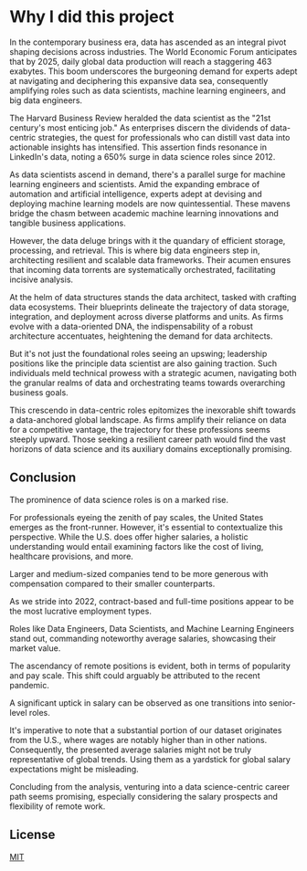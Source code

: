 # Why I did this project

In the contemporary business era, data has ascended as an integral pivot shaping decisions across industries. The World Economic Forum anticipates that by 2025, daily global data production will reach a staggering 463 exabytes. This boom underscores the burgeoning demand for experts adept at navigating and deciphering this expansive data sea, consequently amplifying roles such as data scientists, machine learning engineers, and big data engineers.

The Harvard Business Review heralded the data scientist as the "21st century's most enticing job." As enterprises discern the dividends of data-centric strategies, the quest for professionals who can distill vast data into actionable insights has intensified. This assertion finds resonance in LinkedIn's data, noting a 650% surge in data science roles since 2012.

As data scientists ascend in demand, there's a parallel surge for machine learning engineers and scientists. Amid the expanding embrace of automation and artificial intelligence, experts adept at devising and deploying machine learning models are now quintessential. These mavens bridge the chasm between academic machine learning innovations and tangible business applications.

However, the data deluge brings with it the quandary of efficient storage, processing, and retrieval. This is where big data engineers step in, architecting resilient and scalable data frameworks. Their acumen ensures that incoming data torrents are systematically orchestrated, facilitating incisive analysis.

At the helm of data structures stands the data architect, tasked with crafting data ecosystems. Their blueprints delineate the trajectory of data storage, integration, and deployment across diverse platforms and units. As firms evolve with a data-oriented DNA, the indispensability of a robust architecture accentuates, heightening the demand for data architects.

But it's not just the foundational roles seeing an upswing; leadership positions like the principle data scientist are also gaining traction. Such individuals meld technical prowess with a strategic acumen, navigating both the granular realms of data and orchestrating teams towards overarching business goals.

This crescendo in data-centric roles epitomizes the inexorable shift towards a data-anchored global landscape. As firms amplify their reliance on data for a competitive vantage, the trajectory for these professions seems steeply upward. Those seeking a resilient career path would find the vast horizons of data science and its auxiliary domains exceptionally promising.

## Conclusion

The prominence of data science roles is on a marked rise. 

For professionals eyeing the zenith of pay scales, the United States emerges as the front-runner. However, it's essential to contextualize this perspective. While the U.S. does offer higher salaries, a holistic understanding would entail examining factors like the cost of living, healthcare provisions, and more.

Larger and medium-sized companies tend to be more generous with compensation compared to their smaller counterparts.

As we stride into 2022, contract-based and full-time positions appear to be the most lucrative employment types.

Roles like Data Engineers, Data Scientists, and Machine Learning Engineers stand out, commanding noteworthy average salaries, showcasing their market value.

The ascendancy of remote positions is evident, both in terms of popularity and pay scale. This shift could arguably be attributed to the recent pandemic.

A significant uptick in salary can be observed as one transitions into senior-level roles.

It's imperative to note that a substantial portion of our dataset originates from the U.S., where wages are notably higher than in other nations. Consequently, the presented average salaries might not be truly representative of global trends. Using them as a yardstick for global salary expectations might be misleading.

Concluding from the analysis, venturing into a data science-centric career path seems promising, especially considering the salary prospects and flexibility of remote work.

## License

[MIT](https://choosealicense.com/licenses/mit/)
